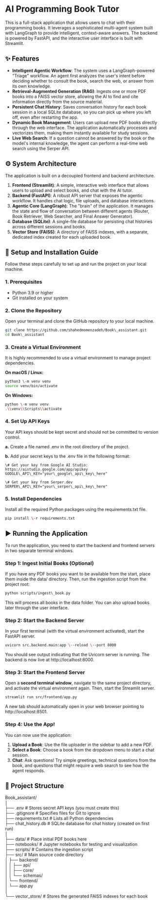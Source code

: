 # **AI Programming Book Tutor**

This is a full-stack application that allows users to chat with their programming books. It leverages a sophisticated multi-agent system built with LangGraph to provide intelligent, context-aware answers. The backend is powered by FastAPI, and the interactive user interface is built with Streamlit.

## **✨ Features**

* **Intelligent Agentic Workflow**: The system uses a LangGraph-powered "Triage" workflow. An agent first analyzes the user's intent before deciding whether to consult the book, search the web, or answer from its own knowledge.  
* **Retrieval-Augmented Generation (RAG)**: Ingests one or more PDF books into a FAISS vector store, allowing the AI to find and cite information directly from the source material.  
* **Persistent Chat History**: Saves conversation history for each book session in a local SQLite database, so you can pick up where you left off, even after restarting the app.  
* **Dynamic Book Management**: Users can upload new PDF books directly through the web interface. The application automatically processes and vectorizes them, making them instantly available for study sessions.  
* **Live Web Search**: If a question cannot be answered by the book or the model's internal knowledge, the agent can perform a real-time web search using the Serper API.

## **⚙️ System Architecture**

The application is built on a decoupled frontend and backend architecture.

1. **Frontend (Streamlit)**: A simple, interactive web interface that allows users to upload and select books, and chat with the AI tutor.  
2. **Backend (FastAPI)**: A robust API server that exposes the agentic workflow. It handles chat logic, file uploads, and database interactions.  
3. **Agentic Core (LangGraph)**: The "brain" of the application. It manages the state and flow of conversation between different agents (Router, Book Retriever, Web Searcher, and Final Answer Generator).  
4. **Database (SQLite)**: A single-file database for persisting chat histories across different sessions and books.  
5. **Vector Store (FAISS)**: A directory of FAISS indexes, with a separate, dedicated index created for each uploaded book.

## **🚀 Setup and Installation Guide**

Follow these steps carefully to set up and run the project on your local machine.

### **1\. Prerequisites**

* Python 3.9 or higher  
* Git installed on your system

### **2\. Clone the Repository**

Open your terminal and clone the GitHub repository to your local machine.

```bash
git clone https://github.com/shahedmomenzadeh/Book\_assistant.git  
cd Book\_assistant
```

### **3\. Create a Virtual Environment**

It is highly recommended to use a virtual environment to manage project dependencies.

**On macOS / Linux:**
```bash
python3 \-m venv venv  
source venv/bin/activate
```
**On Windows:**
```bash
python \-m venv venv  
.\\venv\\Scripts\\activate
```

### **4\. Set Up API Keys**

Your API keys should be kept secret and should not be committed to version control.

**a.** Create a file named .env in the root directory of the project.

**b.** Add your secret keys to the .env file in the following format:
```
\# Get your key from Google AI Studio: https://aistudio.google.com/app/apikey  
GOOGLE\_API\_KEY="your\_google\_api\_key\_here"

\# Get your key from Serper.dev  
SERPER\_API\_KEY="your\_serper\_api\_key\_here"
```

### **5\. Install Dependencies**

Install all the required Python packages using the requirements.txt file.
```bash
pip install \-r requirements.txt
```

## **▶️ Running the Application**

To run the application, you need to start the backend and frontend servers in two separate terminal windows.

### **Step 1: Ingest Initial Books (Optional)**

If you have any PDF books you want to be available from the start, place them inside the data/ directory. Then, run the ingestion script from the project root:
```bash
python scripts/ingest\_book.py
```

This will process all books in the data folder. You can also upload books later through the user interface.

### **Step 2: Start the Backend Server**

In your first terminal (with the virtual environment activated), start the FastAPI server.
```bash
uvicorn src.backend.main:app \--reload \--port 8000
```

You should see output indicating that the Uvicorn server is running. The backend is now live at http://localhost:8000.

### **Step 3: Start the Frontend Server**

Open a **second terminal window**, navigate to the same project directory, and activate the virtual environment again. Then, start the Streamlit server.
```bash
streamlit run src/frontend/app.py
```

A new tab should automatically open in your web browser pointing to http://localhost:8501.

### **Step 4: Use the App\!**

You can now use the application:

1. **Upload a Book**: Use the file uploader in the sidebar to add a new PDF.  
2. **Select a Book**: Choose a book from the dropdown menu to start a chat session.  
3. **Chat**: Ask questions\! Try simple greetings, technical questions from the book, and questions that might require a web search to see how the agent responds.

## **📂 Project Structure**

Book\_assistant/  
│  
├── .env                  \# Stores secret API keys (you must create this)  
├── .gitignore            \# Specifies files for Git to ignore  
├── requirements.txt      \# Lists all Python dependencies  
├── chat\_history.db       \# SQLite database for chat history (created on first run)  
│  
├── data/                 \# Place initial PDF books here  
├── notebooks/            \# Jupyter notebooks for testing and visualization  
├── scripts/              \# Contains the ingestion script  
├── src/                  \# Main source code directory  
│   ├── backend/  
│   │   ├── api/  
│   │   ├── core/  
│   │   └── schemas/  
│   └── frontend/  
│       └── app.py  
│  
└── vector\_store/         \# Stores the generated FAISS indexes for each book  
